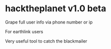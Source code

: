 # hacktheplanet v1.0 beta
Grape full user info via phone number or ip

For earthlink users 

Very useful tool to catch the blackmailer
